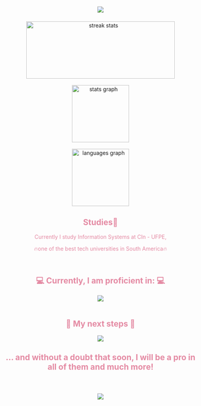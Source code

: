 <h1 align="center">
    <img src="https://readme-typing-svg.herokuapp.com?font=Amatic+SC&size=33&duration=1500&pause=1000&color=E48AA3&background=74CCEA00&center=true&vCenter=true&random=false&width=435&lines=Hi+There%F0%9F%91%8A!+I'm+Matheus+Pessoa!...;...and+i'm+Frontend+Developer💻" />
</h1>

###

<div align="center">
<img width=390 src="https://github-readme-streak-stats-salesp07.vercel.app/?user=matheusopessoa&count_private=false&theme=dracula&border_radius=10" height="150" alt="streak stats"/>
</div>
<br>
<div align="center">
  <img src="https://github-readme-stats.vercel.app/api?username=matheusopessoa&hide_title=false&hide_rank=false&show_icons=true&include_all_commits=true&count_private=true&disable_animations=true&theme=dracula&locale=en&border_radius=10" height="150"  alt="stats graph"  />
</div>
<br>
<div align="center">
  <img src="https://github-readme-stats.vercel.app/api/top-langs?username=matheusopessoa&locale=en&hide_title=false&layout=compact&card_width=320&langs_count=5&theme=dracula&border_radius=10" height="150" alt="languages graph"  />
</div>

<h2 align="center" style="color: #e48aa3;">Studies📕</h2>
<p align="center" style="color: #e48aa3;">Currently I study Information Systems at CIn - UFPE,</p>
<p align="center" style="color: #e48aa3;">🔥one of the best tech universities in South America🔥</p>

<br>

<div align="center">


  <h2 align="center" style="color: #e48aa3">💻 Currently, I am proficient in: 💻</h2>
<img src="https://skillicons.dev/icons?i=javascript,python,css,html,vscode,github,git" />
</div>

<br>

<div align="center">
 <h2 align="center" style="color: #e48aa3">📌 My next steps 📌</h2>
<img src="https://skillicons.dev/icons?i=typescript,nextjs,react,tailwind,firebase,nodejs" />
 <h2 align="center" style="color: #e48aa3">... and without a doubt that soon, I will be a pro in all of them and much more!</h2>

</div>

<br>

<h3 align="center">
    <img src="https://readme-typing-svg.herokuapp.com?font=Amatic+SC&size=33&duration=1500&pause=1000&color=E48AA3&background=74CCEA00&center=true&vCenter=true&random=false&width=435&lines=Thanks+for+visiting!...+%F0%9F%91%8B;Shoot+me+a+message+on+Linkedin!+👉...;...matheuspessoadev">
</h3>


